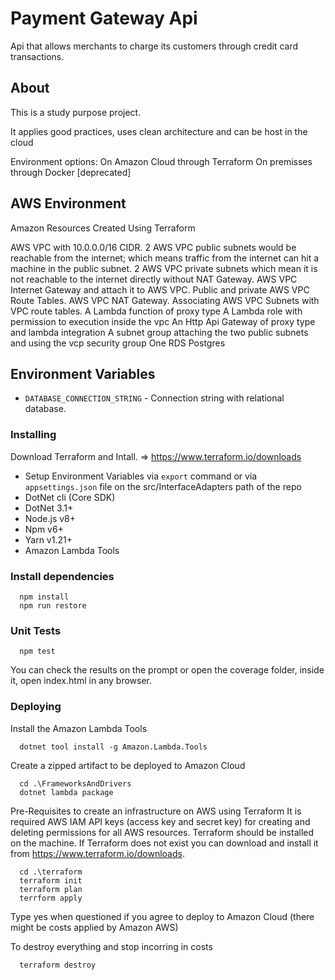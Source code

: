 # Payment Gateway Api
Api that allows merchants to charge its customers through credit card transactions.

## About
This is a study purpose project.

It applies good practices, uses clean architecture and can be host in the cloud

Environment options: 
On Amazon Cloud through Terraform
On premisses through Docker [deprecated]

## AWS Environment
Amazon Resources Created Using Terraform

AWS VPC with 10.0.0.0/16 CIDR.
2 AWS VPC public subnets would be reachable from the internet; which means traffic from the internet can hit a 
machine in the public subnet.
2 AWS VPC private subnets which mean it is not reachable to the internet directly without NAT Gateway.
AWS VPC Internet Gateway and attach it to AWS VPC.
Public and private AWS VPC Route Tables.
AWS VPC NAT Gateway.
Associating AWS VPC Subnets with VPC route tables.
A Lambda function of proxy type
A Lambda role with permission to execution inside the vpc 
An Http Api Gateway of proxy type and lambda integration
A subnet group attaching the two public subnets and using the vcp security group
One RDS Postgres


## Environment Variables

* `DATABASE_CONNECTION_STRING` - Connection string with relational database.

### Installing


Download Terraform and Intall. => https://www.terraform.io/downloads

- Setup Environment Variables via `export` command or via `appsettings.json` file on the src/InterfaceAdapters path of the repo
- DotNet cli (Core SDK)
- DotNet 3.1+
- Node.js v8+
- Npm v6+
- Yarn v1.21+
- Amazon Lambda Tools

### Install dependencies
```
  npm install
  npm run restore
```

### Unit Tests
```
  npm test
```
You can check the results on the prompt or open the coverage folder, inside it, open index.html in any browser.

### Deploying
Install the Amazon Lambda Tools
```
  dotnet tool install -g Amazon.Lambda.Tools
```
Create a zipped artifact to be deployed to Amazon Cloud
```
  cd .\FrameworksAndDrivers
  dotnet lambda package 
```

Pre-Requisites to create an infrastructure on AWS using Terraform
It is required AWS IAM API keys (access key and secret key) for creating and deleting permissions for all 
AWS resources. Terraform should be installed on the machine. If Terraform does not exist you can download and 
install it from https://www.terraform.io/downloads.

```
  cd .\terraform
  terraform init
  terraform plan
  terrform apply
```
Type yes when questioned if you agree to deploy to Amazon Cloud (there might be costs applied by Amazon AWS)

To destroy everything and stop incorring in costs
```
  terraform destroy

```
